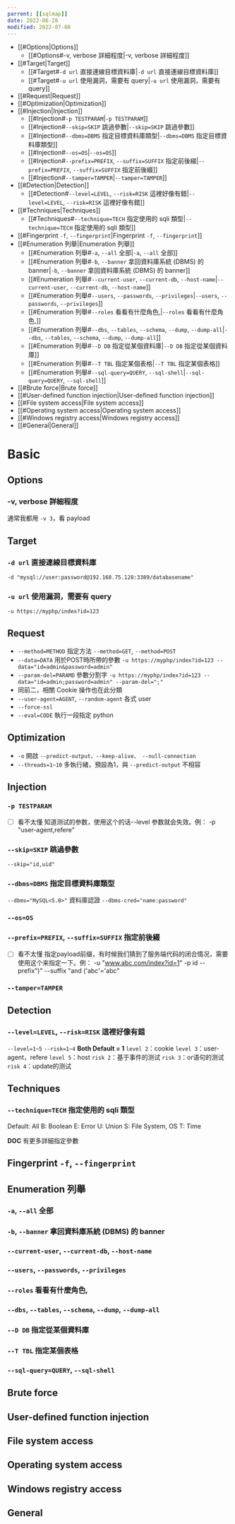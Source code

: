 ```yaml
---
parrent: [[sqlmap]]
date: 2022-06-28
modified: 2022-07-08
---
```

- [[#Options|Options]]
	- [[#Options#-v, verbose 詳細程度|-v, verbose 詳細程度]]
- [[#Target|Target]]
	- [[#Target#`-d url` 直接連線目標資料庫|`-d url` 直接連線目標資料庫]]
	- [[#Target#`-u url` 使用漏洞，需要有 query|`-u url` 使用漏洞，需要有 query]]
- [[#Request|Request]]
- [[#Optimization|Optimization]]
- [[#Injection|Injection]]
	- [[#Injection#`-p TESTPARAM`|`-p TESTPARAM`]]
	- [[#Injection#`--skip=SKIP` 跳過參數|`--skip=SKIP` 跳過參數]]
	- [[#Injection#`--dbms=DBMS` 指定目標資料庫類型|`--dbms=DBMS` 指定目標資料庫類型]]
	- [[#Injection#`--os=OS`|`--os=OS`]]
	- [[#Injection#`--prefix=PREFIX`, `--suffix=SUFFIX` 指定前後綴|`--prefix=PREFIX`, `--suffix=SUFFIX` 指定前後綴]]
	- [[#Injection#`--tamper=TAMPER`|`--tamper=TAMPER`]]
- [[#Detection|Detection]]
	- [[#Detection#`--level=LEVEL`, `--risk=RISK` 這裡好像有錯|`--level=LEVEL`, `--risk=RISK` 這裡好像有錯]]
- [[#Techniques|Techniques]]
	- [[#Techniques#`--technique=TECH` 指定使用的 sqli 類型|`--technique=TECH` 指定使用的 sqli 類型]]
- [[#Fingerprint `-f`, `--fingerprint`|Fingerprint `-f`, `--fingerprint`]]
- [[#Enumeration 列舉|Enumeration 列舉]]
	- [[#Enumeration 列舉#`-a`, `--all` 全部|`-a`, `--all` 全部]]
	- [[#Enumeration 列舉#`-b`, `--banner` 拿回資料庫系統 (DBMS) 的 banner|`-b`, `--banner` 拿回資料庫系統 (DBMS) 的 banner]]
	- [[#Enumeration 列舉#`--current-user`, `--current-db`, `--host-name`|`--current-user`, `--current-db`, `--host-name`]]
	- [[#Enumeration 列舉#`--users`, `--passwords`, `--privileges`|`--users`, `--passwords`, `--privileges`]]
	- [[#Enumeration 列舉#`--roles` 看看有什麼角色,|`--roles` 看看有什麼角色,]]
	- [[#Enumeration 列舉#`--dbs`, `--tables`, `--schema`, `--dump`, `--dump-all`|`--dbs`, `--tables`, `--schema`, `--dump`, `--dump-all`]]
	- [[#Enumeration 列舉#`--D DB` 指定從某個資料庫|`--D DB` 指定從某個資料庫]]
	- [[#Enumeration 列舉#`--T TBL` 指定某個表格|`--T TBL` 指定某個表格]]
	- [[#Enumeration 列舉#`--sql-query=QUERY`, `--sql-shell`|`--sql-query=QUERY`, `--sql-shell`]]
- [[#Brute force|Brute force]]
- [[#User-defined function injection|User-defined function injection]]
- [[#File system access|File system access]]
- [[#Operating system access|Operating system access]]
- [[#Windows registry access|Windows registry access]]
- [[#General|General]]


# Basic
## Options

### -v, verbose 詳細程度
通常我都用 `-v 3`，看 payload

## Target 
### `-d url` 直接連線目標資料庫
`-d "mysql://user:password@192.168.75.128:3389/databasename"`
### `-u url` 使用漏洞，需要有 query
`-u https://myphp/index?id=123`

## Request
* `--method=METHOD` 指定方法 `--method=GET`, `--method=POST`
* `--data=DATA` 用於POST時所帶的參數 `-u https://myphp/index?id=123 --data="id=admin&password=admin"`
* `--param-del=PARAMD` 參數分割字 `-u https://myphp/index?id=123 --data="id=admin;password=admin" --param-del=";"`
* 同前二，相關 Cookie 操作也在此分類
* `--user-agent=AGENT`, `--random-agent` 各式 user
* `--force-ssl`
* `--eval=CODE` 執行一段指定 python
## Optimization
* `-o` 開啟 `--predict-output，--keep-alive， --null-connection`
* `--threads=1~10` 多執行緒，預設為1，與 `--predict-output` 不相容
## Injection
### `-p TESTPARAM`
- [ ] 看不太懂
知道测试的参数，使用这个的话--level 参数就会失效。例： -p "user-agent,refere"
### `--skip=SKIP` 跳過參數
`--skip="id,uid"`
### `--dbms=DBMS` 指定目標資料庫類型
`--dbms="MySQL<5.0>"`
資料庫認證
`--dbms-cred="name:password"`
### `--os=OS`
### `--prefix=PREFIX`, `--suffix=SUFFIX` 指定前後綴
- [ ] 看不太懂
指定payload前缀，有时候我们猜到了服务端代码的闭合情况，需要使用这个来指定一下。例： -u "www.abc.com/index?id=1" -p id --prefix")" --suffix "and ('abc'='abc"
### `--tamper=TAMPER`

## Detection

### `--level=LEVEL`, `--risk=RISK` 這裡好像有錯
`--level=1~5` `--risk=1~4` 
**Both Default = 1**
`level 2`：cookie
`level 3`：user-agent，refere
`level 5`：host
`risk 2`：基于事件的测试
`risk 3`：or语句的测试
`risk 4`：update的测试

## Techniques
### `--technique=TECH` 指定使用的 sqli 類型
Default: All
B: Boolean
E: Error
U: Union
S: File System, OS
T: Time

**DOC** 有更多詳細指定參數

## Fingerprint `-f`, `--fingerprint`
## Enumeration 列舉
### `-a`, `--all` 全部
### `-b`, `--banner` 拿回資料庫系統 (DBMS) 的 banner
### `--current-user`, `--current-db`, `--host-name`
### `--users`, `--passwords`, `--privileges`
### `--roles` 看看有什麼角色,
### `--dbs`, `--tables`, `--schema`, `--dump`, `--dump-all`
### `--D DB` 指定從某個資料庫
### `--T TBL` 指定某個表格
### `--sql-query=QUERY`, `--sql-shell`

## Brute force

## User-defined function injection

## File system access

## Operating system access

## Windows registry access

## General